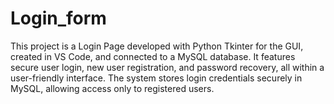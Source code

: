 # Login_form
This project is a Login Page developed with Python Tkinter for the GUI, created in VS Code, and connected to a MySQL database. It features secure user login, new user registration, and password recovery, all within a user-friendly interface. The system stores login credentials securely in MySQL, allowing access only to registered users. 
